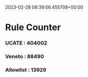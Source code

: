2023-02-28 08:39:06.455708+00:00
# Rule Counter 
 ### UCATE : 404002

 ### Veneto : 88490

 ### Allowlist : 13929